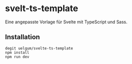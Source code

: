 # svelt-ts-template
Eine angepasste Vorlage für Svelte mit TypeScript und Sass.

## Installation
```sh-session
degit uelgum/svelte-ts-template
npm install
npm run dev
```